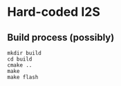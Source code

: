 # Hard-coded I2S

## Build process (possibly)

```
mkdir build
cd build
cmake ..
make
make flash
```
